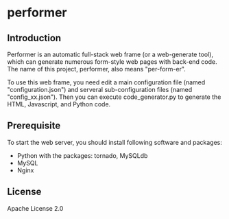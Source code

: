 # performer
## Introduction
Performer is an automatic full-stack web frame (or a web-generate tool), which can generate numerous form-style web pages with back-end code. The name of this project, performer, also means "per-form-er".

To use this web frame, you need edit a main configuration file (named "configuration.json") and serveral sub-configuration files (named "config_xx.json"). Then you can execute code_generator.py to generate the HTML, Javascript, and Python code.

## Prerequisite
To start the web server, you should install following software and packages:
* Python with the packages: tornado, MySQLdb
* MySQL
* Nginx

## License
Apache License 2.0
